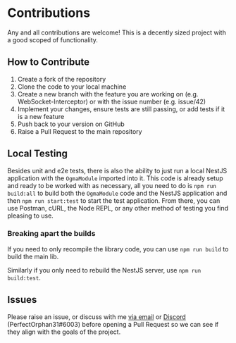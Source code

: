 # Contributions

Any and all contributions are welcome! This is a decently sized project with a good scoped of functionality.

## How to Contribute

1. Create a fork of the repository
2. Clone the code to your local machine
3. Create a new branch with the feature you are working on (e.g. WebSocket-Interceptor) or with the issue number (e.g. issue/42)
4. Implement your changes, ensure tests are still passing, or add tests if it is a new feature
5. Push back to your version on GitHub
6. Raise a Pull Request to the main repository

## Local Testing

Besides unit and e2e tests, there is also the ability to just run a local NestJS application with the `OgmaModule` imported into it. This code is already setup and ready to be worked with as necessary, all you need to do is `npm run build:all` to build both the `OgmaModule` code and the NestJS application and then `npm run start:test` to start the test application. From there, you can use Postman, cURL, the Node REPL, or any other method of testing you find pleasing to use.

### Breaking apart the builds

If you need to only recompile the library code, you can use `npm run build` to build the main lib.

Similarly if you only need to rebuild the NestJS server, use `npm run build:test`.

## Issues

Please raise an issue, or discuss with me [via email](mailto:me@jaymcdoniel.dev) or [Discord](https://discordapp.com) (PerfectOrphan31#6003) before opening a Pull Request so we can see if they align with the goals of the project.
